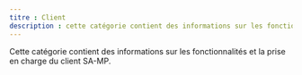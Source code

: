 ```yaml
---
titre : Client
description : cette catégorie contient des informations sur les fonctionnalités et la prise en charge du client SA-MP.
---
```


Cette catégorie contient des informations sur les fonctionnalités et la prise en charge du client SA-MP.
